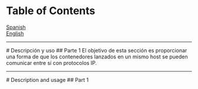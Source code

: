 # Table of Contents
[Spanish](#spanish)  
[English](#english)

---

<a name="spanish"/>
# Descripción y uso
## Parte 1
El objetivo de esta sección es proporcionar una forma de que los contenedores lanzados en un mismo host se pueden comunicar entre sí con protocolos IP.



---

<a name="english"/>
# Description and usage
## Part 1
